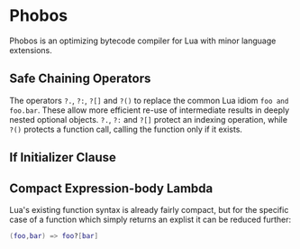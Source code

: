 # Phobos

Phobos is an optimizing bytecode compiler for Lua with minor language extensions.

## Safe Chaining Operators

The operators `?.`, `?:`, `?[]` and `?()` to replace the common Lua idiom
`foo and foo.bar`. These allow more efficient re-use of intermediate results in deeply nested optional objects. `?.`, `?:` and `?[]` protect an indexing operation, while `?()` protects a function call, calling the function only if it exists.

## If Initializer Clause



## Compact Expression-body Lambda

Lua's existing function syntax is already fairly compact, but for the specific case of a function which simply returns an explist it can be reduced further:

```lua
(foo,bar) => foo?[bar]
```

